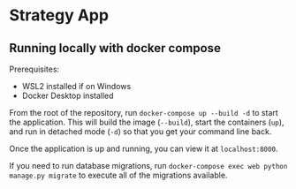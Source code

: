 # Strategy App

## Running locally with docker compose

Prerequisites:
- WSL2 installed if on Windows
- Docker Desktop installed

From the root of the repository, run `docker-compose up --build -d` to start the application. This will build the image (`--build`), start the containers (`up`), and run in detached mode (`-d`) so that you get your command line back.

Once the application is up and running, you can view it at `localhost:8000`.

If you need to run database migrations, run `docker-compose exec web python manage.py migrate` to execute all of the migrations available.